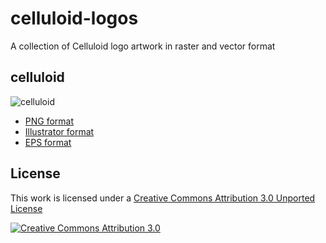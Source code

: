 celluloid-logos
===============

A collection of Celluloid logo artwork in raster and vector format

celluloid
---------

![celluloid](https://raw.github.com/celluloid/celluloid-logos/master/celluloid/celluloid.png)

* [PNG format](https://raw.github.com/celluloid/celluloid-logos/master/celluloid/celluloid.png)
* [Illustrator format](https://github.com/celluloid/celluloid-logos/blob/master/celluloid/celluloid.ai)
* [EPS format](https://github.com/celluloid/celluloid-logos/raw/master/celluloid/celluloid.eps)

License
-------

This work is licensed under a [Creative Commons Attribution 3.0 Unported License](http://creativecommons.org/licenses/by/3.0/deed.en_US)

[![Creative Commons Attribution 3.0](http://i.creativecommons.org/l/by/3.0/88x31.png)](http://creativecommons.org/licenses/by/3.0/deed.en_US)

